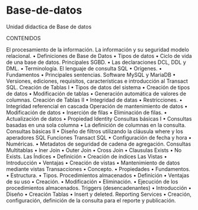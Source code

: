 # Base-de-datos
Unidad didactica de Base de datos

CONTENIDOS

El procesamiento de la información.
La información y su seguridad modelo relacional.
•	Definiciones de Base de Datos
•	Tipos de datos
•	Ciclo de vida de una base de datos.
Principales SGBD.
•	Las declaraciones DCL, DDL y DML.
•	Terminología.
El lenguaje de consulta SQL
•	Orígenes.
•	Fundamentos
•	Principales sentencias.
Software MySQL y MariaDB
•	Versiones, ediciones, requisitos, características e introducción al Transact SQL.
Creación de Tablas I
•	Tipos de datos del sistema
•	Creación de tipos de datos
•	Modificación de tablas
•	Generación automática de valores de columnas.
Creación de Tablas II
•	Integridad de datas
•	Restricciones.
•	Integridad referencial en cascada
Operación de mantenimiento de datos
•	Modificación de datos
•	Inserción de filas
•	Eliminación de filas.
•	Actualización de datos
•	Propiedad ldentity
Consultas básicas I
•	Consultas basadas en una sola columna
•	La definición de columnas en la consulta.
Consultas básicas II
•	Diseño de filtros utilizando la cláusula where y los aperadores SQL
Funciones Transact SQL
•	Configuración de fecha y hora
•	Numéricas.
•	Metadatos de seguridad de cadena de agregación.
Consultas Multitablas
•	lner Join
•	Outer Join
•	Cross Join
•	Clausulas Exists
•	No Exists.
Las Índices
•	Definición
•	Creación de índices
Las Vistas
•	Introducción
•	Ventajas
•	Creación de vistas
•	Mantenimiento de datos mediante vistas
Transacciones
•	Concepto.
•	Propiedades
•	Fundamentos.
•	Estructura.
•	Tipos.
Procedimientos almacenados
•	Definición
•	Ventajas de su uso
•	Creación.
•	Modificación
•	Eliminación.
•	Ejecución de los procedimientos almacenados.
Triggers (desencadenantes)
•	Introducción
•	Diseño
•	Creación Tablas
•	Insert y deleted.
Reporting Services
•	Creación, configuración, definición de la consulta para el reporte y publicación.
